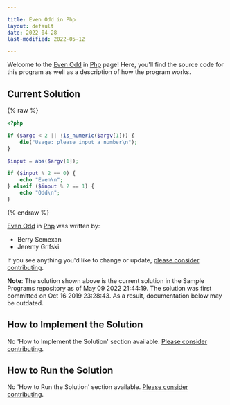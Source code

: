 ```yaml
---

title: Even Odd in Php
layout: default
date: 2022-04-28
last-modified: 2022-05-12

---
```


Welcome to the [Even Odd](https://sampleprograms.io/projects/even-odd) in [Php](https://sampleprograms.io/languages/php) page! Here, you'll find the source code for this program as well as a description of how the program works.

## Current Solution

{% raw %}

```php
<?php

if ($argc < 2 || !is_numeric($argv[1])) {
    die("Usage: please input a number\n");
}

$input = abs($argv[1]);

if ($input % 2 == 0) {
    echo "Even\n";
} elseif ($input % 2 == 1) {
    echo "Odd\n";
}
```

{% endraw %}

[Even Odd](https://sampleprograms.io/projects/even-odd) in [Php](https://sampleprograms.io/languages/php) was written by:

- Berry Semexan
- Jeremy Grifski

If you see anything you'd like to change or update, [please consider contributing](https://github.com/TheRenegadeCoder/sample-programs).

**Note**: The solution shown above is the current solution in the Sample Programs repository as of May 09 2022 21:44:19. The solution was first committed on Oct 16 2019 23:28:43. As a result, documentation below may be outdated.

## How to Implement the Solution

No 'How to Implement the Solution' section available. [Please consider contributing](https://github.com/TheRenegadeCoder/sample-programs-website).

## How to Run the Solution

No 'How to Run the Solution' section available. [Please consider contributing](https://github.com/TheRenegadeCoder/sample-programs-website).
